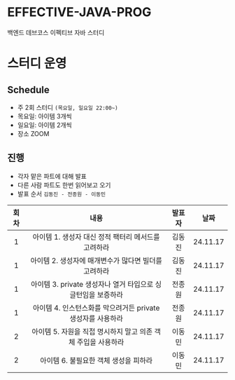 # EFFECTIVE-JAVA-PROG
백엔드 데브코스 이펙티브 자바 스터디

# 스터디 운영

## Schedule
- 주 2회 스터디 `(목요일, 일요일 22:00~)`
- 목요일: 아이템 3개씩
- 일요일: 아이템 2개씩
- 장소 ZOOM

## 진행
- 각자 맡은 파트에 대해 발표
- 다른 사람 파트도 한번 읽어보고 오기
- 발표 순서 `김동진 - 전종원 - 이동민`
 
|회차|내용|발표자|날짜|
| :---: | :---: | :---: | :---: |
| 1 | 아이템 1. 생성자 대신 정적 팩터리 메서드를 고려하라 | 김동진 | 24.11.17 |
| 1 | 아이템 2. 생성자에 매개변수가 많다면 빌더를 고려하라 | 김동진 | 24.11.17 |
| 1 | 아이템 3. private 생성자나 열거 타입으로 싱글턴임을 보증하라 | 전종원 | 24.11.17 |
| 1 | 아이템 4. 인스턴스화를 막으려거든 private 생성자를 사용하라 | 전종원 | 24.11.17 |
| 2 | 아이템 5. 자원을 직접 명시하지 말고 의존 객체 주입을 사용하라 | 이동민 | 24.11.17 |
| 2 | 아이템 6. 불필요한 객체 생성을 피하라 | 이동민 | 24.11.17 |




